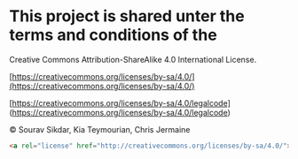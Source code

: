 
# This project is shared unter the terms and conditions of the 
Creative Commons Attribution-ShareAlike 4.0 International License. 

[https://creativecommons.org/licenses/by-sa/4.0/](https://creativecommons.org/licenses/by-sa/4.0/)

[https://creativecommons.org/licenses/by-sa/4.0/legalcode] (https://creativecommons.org/licenses/by-sa/4.0/legalcode)

© Sourav Sikdar, Kia Teymourian, Chris Jermaine



```HTML
<a rel="license" href="http://creativecommons.org/licenses/by-sa/4.0/"><img alt="Creative Commons License" style="border-width:0" src="https://i.creativecommons.org/l/by-sa/4.0/88x31.png" /></a><br />This work is licensed under a <a rel="license" href="http://creativecommons.org/licenses/by-sa/4.0/">Creative Commons Attribution-ShareAlike 4.0 International License</a>.
```




